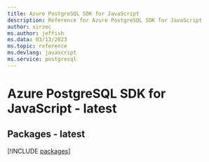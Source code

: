```yaml
---
title: Azure PostgreSQL SDK for JavaScript
description: Reference for Azure PostgreSQL SDK for JavaScript
author: xirzec
ms.author: jeffish
ms.data: 03/13/2023
ms.topic: reference
ms.devlang: javascript
ms.service: postgresql
---
```

# Azure PostgreSQL SDK for JavaScript - latest
## Packages - latest
[!INCLUDE [packages](postgresql-index.md)]